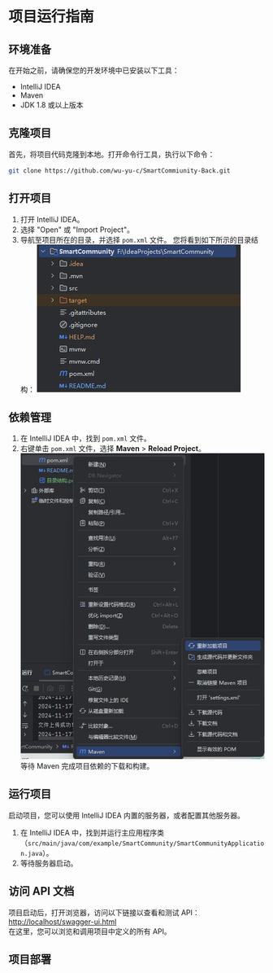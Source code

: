 # 项目运行指南
## 环境准备
在开始之前，请确保您的开发环境中已安装以下工具：
- IntelliJ IDEA
- Maven
- JDK 1.8 或以上版本
## 克隆项目
首先，将项目代码克隆到本地。打开命令行工具，执行以下命令：
```bash
git clone https://github.com/wu-yu-c/SmartCommiunity-Back.git
```
## 打开项目
1. 打开 IntelliJ IDEA。
2. 选择 "Open" 或 "Import Project"。
3. 导航至项目所在的目录，并选择 `pom.xml` 文件。
   您将看到如下所示的目录结构：
   ![目录结构](readme图片/目录结构.png)
## 依赖管理
1. 在 IntelliJ IDEA 中，找到 `pom.xml` 文件。
2. 右键单击 `pom.xml` 文件，选择 **Maven** > **Reload Project**。
   ![重新加载项目](readme图片/重新加载项目.png)  
   等待 Maven 完成项目依赖的下载和构建。
## 运行项目
启动项目，您可以使用 IntelliJ IDEA 内置的服务器，或者配置其他服务器。
1. 在 IntelliJ IDEA 中，找到并运行主应用程序类  
（`src/main/java/com/example/SmartCommunity/SmartCommunityApplication.java`）。
2. 等待服务器启动。
## 访问 API 文档
项目启动后，打开浏览器，访问以下链接以查看和测试 API：
[http://localhost/swagger-ui.html](http://localhost/swagger-ui.html)  
在这里，您可以浏览和调用项目中定义的所有 API。
## 项目部署